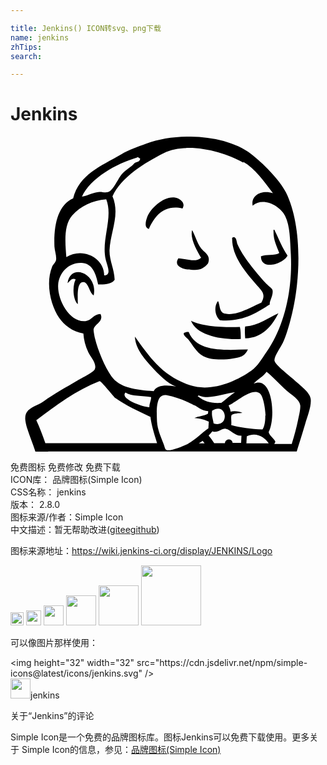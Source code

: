 ```yaml
---

title: Jenkins() ICON转svg、png下载
name: jenkins
zhTips: 
search: 

---
```


# Jenkins  <small style="font-size: 60%;font-weight: 100"></small>

<div id="svg" class="svg-wrap">
<svg role="img" viewBox="0 0 24 24" xmlns="http://www.w3.org/2000/svg"><title>Jenkins icon</title><path d="M2.873 24h-.975c-.025-.066-.049-.131-.07-.197-.215-.666-.594-1.49-.692-2.154-.146-.984.78-1.039 1.374-1.465.915-.66 1.635-1.025 2.627-1.621.295-.178 1.182-.623 1.281-.828.201-.408-.345-.982-.49-1.301-.225-.506-.345-.936-.376-1.434-.824-.131-1.455-.627-1.844-1.185-.63-.925-1.066-2.635-.525-3.936.045-.103.254-.305.285-.463.06-.309-.105-.72-.121-1.049-.06-1.692.285-3.15 1.426-3.66.463-1.84 2.113-2.453 3.673-3.367.581-.342 1.224-.562 1.89-.807 2.372-.877 6.028-.712 7.995.783.836.633 2.176 1.971 2.656 2.939 1.262 2.555 1.17 6.826.287 9.935-.121.421-.291 1.032-.533 1.533-.168.349-.689 1.05-.625 1.36.064.314 1.189 1.17 1.432 1.395.434.422 1.26.975 1.324 1.5.07.557-.248 1.336-.41 1.875-.217.721-.436 1.441-.654 2.131H2.871l.002.016zm11.104-3.541c-.545-.299-1.361-.621-2.065-.756-.869-.164-.779 1.188-.75 1.994.03.643.361 1.316.511 1.744.075.197.089.41.255.449.3.068 1.29-.326 1.575-.479.6-.328 1.064-.844 1.574-1.189.016-.17.016-.34.031-.508-.301-.148-.645-.258-1.096-.277.314-.15.75-.15 1.035-.332l.016-.193c-.496-.031-.689-.254-1.021-.436l-.065-.017zm7.455 2.936c.193-.619.359-1.221.465-1.752.059-.287.215-.918.178-1.176-.059-.459-.684-.799-1.004-1.086-.584-.525-.951-.975-1.561-1.469-.248.375-.779.615-.982.914 1.447-.689 1.709 2.625 1.141 3.689.09.33.391.451.514.736l-.086.166h1.289c.014 0 .031 0 .045.014l.001-.036zm-6.635-.012c-.049-.074-.1-.135-.15-.209l-.301.195h.451v.014zm2.771 0c.008-.209.018-.404.029-.598-.529.029-.824-.48-1.195-.527-.324-.045-.6.361-1.02.195-.096.105-.184.227-.285.316.154.18.295.375.424.584h.816c.014-.164.135-.285.299-.285.166 0 .285.121.285.27h.66l-.013.045zm2.116 0c-.314-.479-.947-.898-1.68-.555l-.031.541h1.711v.014zm-8.51 0l-.105-.344c-.225-.721-.359-1.26-.405-1.68-.914-.436-1.875-.871-2.654-1.426-.15-.105-1.109-1.35-1.23-1.305-1.739.676-3.359 1.859-4.814 2.984.256.557.48 1.141.69 1.74h8.505l.013.031zm8.265-2.113c-.029-.512-.164-1.561-.48-1.74-.66-.391-1.846.779-2.34.943.045.15.135.271.15.48.285-.074.645-.029.898.092-.299.029-.629.029-.824.164-.074.195.016.48-.029.764.689.197 1.5.303 2.385.332.164-.227.225-.645.211-1.082l.029.047zm-4.08-.36c-.045.375.045.51.119.943 1.26.391 1.035-1.74-.135-.959l.016.016zM8.761 19.5c-.45.457 1.271 1.082 1.814 1.115 0-.291.165-.564.135-.771-.649-.117-1.502-.041-1.945-.346l-.004.002zm5.565.215c0 .043-.061.029-.068.064.58.451 1.014.545 1.803.51.354-.262.67-.563 1.043-.807-.855.074-1.932.607-2.775.229l-.003.004zm3.42-17.727c-1.605-.906-4.35-1.591-6.076-.731-1.38.692-3.27 1.841-3.899 3.292.6 1.402-.166 2.686-.226 4.109-.018.758.36 1.42.391 2.243-.2.338-.825.38-1.26.356-.146-.729-.401-1.549-1.155-1.631-1.064-.115-1.845.765-1.891 1.684-.06 1.079.834 2.864 2.086 2.745.488-.046.608-.541 1.139-.541.285.57-.445.75-.523 1.155-.016.105.059.511.104.705.233.944.744 2.159 1.245 2.88.635.9 1.884 1.051 3.229 1.141.24-.525 1.125-.48 1.706-.346-.691-.27-1.336-.945-1.875-1.529-.615-.676-1.23-1.41-1.261-2.28 1.155 1.604 2.1 2.999 4.201 3.704 1.59.525 3.449-.254 4.664-1.109.51-.359.811-.93 1.17-1.439 1.35-1.936 1.98-4.71 1.846-7.395-.061-1.111-.061-2.221-.436-2.955-.389-.781-1.695-1.471-2.475-.781-.15-.764.629-1.229 1.545-.959-.66-.855-1.336-1.859-2.266-2.385l.017.067zm-4.164 12.908c.615 1.544 2.725 1.363 4.506 1.323-.084.194-.256.435-.465.515-.57.232-2.146.408-2.938-.012-.506-.271-.824-.873-1.102-1.227-.137-.172-.795-.608-.012-.609l.011.01zm.164-.871c.893.465 2.52.518 3.732.48.066.268.066.594.068.914-1.551.08-3.387-.304-3.795-1.395h-.005zm6.676-.585c-.473.9-1.145 1.897-2.539 1.928-.023-.284-.045-.735 0-.904 1.064-.103 1.727-.646 2.543-1.017l-.004-.007zm-.649-.667c-1.02.66-2.154 1.375-3.824 1.21-.352-.31-.486-1.001-.141-1.458.182.313.061.885.57.969.945.166 2.039-.578 2.73-.84.42-.712-.045-.975-.42-1.432-.781-.931-1.83-2.1-1.801-3.51.314-.225.346.345.391.449.404.961 1.424 2.176 2.174 3 .18.211.48.391.51.525.092.389-.254.854-.209 1.109l.02-.022zm-13.44-.675c-.314-.184-.393-.99-.768-1.01-.535-.03-.438 1.049-.436 1.679-.37-.329-.435-1.364-.164-1.89-.308-.15-.445.165-.618.285.22-1.59 2.34-.734 1.989.96l-.003-.024zM4.714 5.994c-.685.756-.54 2.174-.459 3.188 1.244-.785 2.898.06 2.883 1.395.595-.016.223-.744.115-1.215-.353-1.529.592-3.188.041-4.59-1.064.083-1.939.519-2.578 1.214l-.002.008zm9.12 1.113c.307.562.404 1.148.84 1.57.195.191.574.424.387.951-.045.121-.365.391-.551.45-.674.195-2.254.03-1.721-.81.563.015 1.314.359 1.732-.045-.314-.525-.885-1.53-.674-2.13l-.013.014zm6.199-.013h.068c.33.668.6 1.375 1.004 1.965-.27.629-2.053 1.19-2.023.057.389-.17 1.049-.035 1.395-.25-.193-.556-.48-1.006-.434-1.771l-.01-.001zm-6.928-1.617c-1.422-.33-2.131.592-2.56 1.553-.384-.094-.231-.615-.135-.883.255-.701 1.28-1.633 2.119-1.506.359.057.848.386.576.834v.002zM9.643 1.592c-1.56.44-3.56 1.574-4.2 2.974.495-.07.84-.321 1.33-.351.186-.016.428.074.641.015.424-.104.78-1.065 1.102-1.409.311-.346.685-.497.941-.811.166-.09.408-.074.42-.33-.074-.075-.15-.135-.233-.105v.017z"/></svg>
</div>
<detail full-name='jenkins'></detail>

<div class="detail-page">
<p>
<span><span class="badge-success badge">免费图标</span> <span class="badge-success badge">免费修改</span>  <span class="badge-success badge">免费下载</span> </span>
<br/>
<span>
ICON库：
<span class="badge-secondary badge">品牌图标(Simple Icon)</span> 
</span>
<br/>
<span>
CSS名称：
<span class="badge-secondary badge">jenkins</span> 
</span>

<br/>
<span>
版本：
<span class="badge-secondary badge">2.8.0</span> 
</span>
<br/>
<span>图标来源/作者：<span class="badge-light badge">Simple Icon</span></span> 
<br/>
<span class="zh-detail">中文描述：暂无<span class="help-link"><span>帮助改进</span>(<a href="https://gitee.com/liuwave/icon-helper/edit/master/json/brands/jenkins.json" target="_blank" rel="noopener noreferrer">gitee</a><a href="https://github.com/liuwave/icon-helper/edit/master/json/brands/jenkins.json" target="_blank" rel="noopener noreferrer">github</a></span>)</span><br/>
</p>
</div><div class="description description alert alert-light"><p>图标来源地址：<a href="https://wiki.jenkins-ci.org/display/JENKINS/Logo" target="_blank" rel="noopener noreferrer">https://wiki.jenkins-ci.org/display/JENKINS/Logo</a></p></div>
<div class="alert alert-dark">
<img height="21" width="21" src="https://cdn.jsdelivr.net/npm/simple-icons@latest/icons/jenkins.svg" />
<img height="24" width="24" src="https://cdn.jsdelivr.net/npm/simple-icons@latest/icons/jenkins.svg" />
<img height="32" width="32" src="https://cdn.jsdelivr.net/npm/simple-icons@latest/icons/jenkins.svg" />
<img height="48" width="48" src="https://cdn.jsdelivr.net/npm/simple-icons@latest/icons/jenkins.svg" />
<img height="64" width="64" src="https://cdn.jsdelivr.net/npm/simple-icons@latest/icons/jenkins.svg" />
<img height="96" width="96" src="https://cdn.jsdelivr.net/npm/simple-icons@latest/icons/jenkins.svg" />

</div>
<div>
  <p>可以像图片那样使用：    
  </p>
  <div class="alert alert-primary" style="font-size: 14px">
    &lt;img height="32" width="32" src="https://cdn.jsdelivr.net/npm/simple-icons@latest/icons/jenkins.svg" /&gt;
    <copy-btn content='<img height="32" width="32" src="https://cdn.jsdelivr.net/npm/simple-icons@latest/icons/jenkins.svg" />'></copy-btn>
  </div>
  <div class="alert alert-secondary">
    <img height="32" width="32" src="https://cdn.jsdelivr.net/npm/simple-icons@latest/icons/jenkins.svg" />jenkins
    <copy-btn content="jenkins" btn-title="复制图标名称"></copy-btn>
  </div>
</div>

<Vssue title="关于“Jenkins”的评论" >关于“Jenkins”的评论</Vssue>


<div><p>Simple Icon是一个免费的品牌图标库。图标Jenkins可以免费下载使用。更多关于  Simple Icon的信息，参见：<a target="_blank" href="https://iconhelper.cn/brands.html">品牌图标(Simple Icon)</a>
</p></div>
